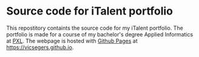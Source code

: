 # Source code for iTalent portfolio

This repostitory containts the source code for my iTalent portfolio. The portfolio is made for a course of my bachelor's degree Applied Informatics at [PXL](https://www.pxl.be). The webpage is hosted with [Github Pages](https://pages.github.com) at <https://vicsegers.github.io>.
